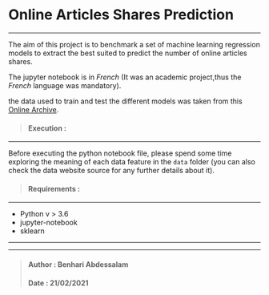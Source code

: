 # Online Articles Shares Prediction
___

The aim of this project is to benchmark a set of machine learning regression models to extract the best suited to predict the number of online articles shares.

The jupyter notebook is in _French_ (It was an academic project,thus the _French_ language was mandatory).

the data used to train and test the different models was taken from this <a href="https://archive.ics.uci.edu/ml/datasets/online+news+popularity">Online Archive</a>.

> #### Execution :
___
Before executing the python notebook file, please spend some time exploring the meaning of each data feature in the <code>data</code> folder (you can also check the data website source for any further details about it).

> #### Requirements :
___
- Python v > 3.6 
- jupyter-notebook
- sklearn

___
___
> #### Author : Benhari Abdessalam
> #### Date : 21/02/2021



